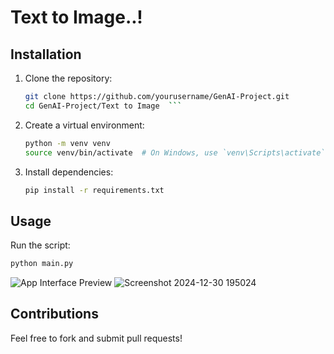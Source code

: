 # Text to Image..!

## Installation
1. Clone the repository:
   ```bash
   git clone https://github.com/yourusername/GenAI-Project.git
   cd GenAI-Project/Text to Image  ```

2. Create a virtual environment:
   ```bash
   python -m venv venv
   source venv/bin/activate  # On Windows, use `venv\Scripts\activate`
   ```

3. Install dependencies:
   ```bash
   pip install -r requirements.txt
   ```


## Usage
Run the script:
```bash
python main.py
```
![App Interface Preview](https://github.com/user-attachments/assets/2e5d9eaa-da3c-4015-a150-93c61e59bc5c)
![Screenshot 2024-12-30 195024](https://github.com/user-attachments/assets/b82e82ea-cb2c-4cd3-9a08-fd96bed2bd96)

## Contributions
Feel free to fork and submit pull requests!


